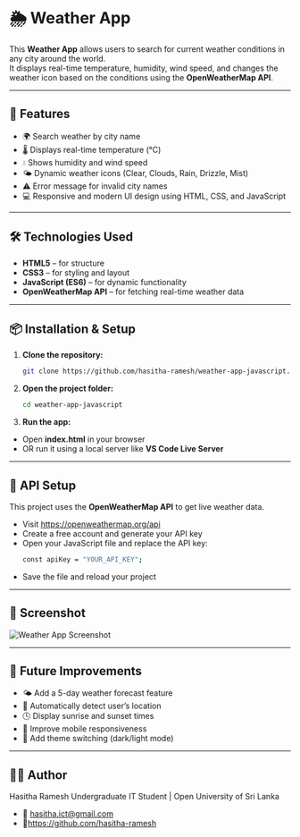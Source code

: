 # 🌦️ Weather App

This **Weather App** allows users to search for current weather conditions in any city around the world.  
It displays real-time temperature, humidity, wind speed, and changes the weather icon based on the conditions using the **OpenWeatherMap API**.

---

## 🚀 Features

- 🌍 Search weather by city name  
- 🌡️ Displays real-time temperature (°C)  
- 💧 Shows humidity and wind speed  
- 🌤️ Dynamic weather icons (Clear, Clouds, Rain, Drizzle, Mist)  
- ⚠️ Error message for invalid city names  
- 💻 Responsive and modern UI design using HTML, CSS, and JavaScript  

---

## 🛠️ Technologies Used

- **HTML5** – for structure  
- **CSS3** – for styling and layout  
- **JavaScript (ES6)** – for dynamic functionality  
- **OpenWeatherMap API** – for fetching real-time weather data  

---

## 📦 Installation & Setup

1. **Clone the repository:**
   ```bash
   git clone https://github.com/hasitha-ramesh/weather-app-javascript.git

2. **Open the project folder:**
   ```bash
   cd weather-app-javascript

2. **Run the app:**
- Open **index.html** in your browser  
- OR run it using a local server like **VS Code Live Server**

---

## 🔑 API Setup

This project uses the **OpenWeatherMap API** to get live weather data.

- Visit https://openweathermap.org/api  
- Create a free account and generate your API key
- Open your JavaScript file and replace the API key:
   ```bash
   const apiKey = "YOUR_API_KEY";
- Save the file and reload your project

---

## 📸 Screenshot

![Weather App Screenshot](images/Screenshot.png)

---

## 🧠 Future Improvements

- 🌤️ Add a 5-day weather forecast feature
- 📍 Automatically detect user’s location
- 🕓 Display sunrise and sunset times
- 📱 Improve mobile responsiveness
- 🎨 Add theme switching (dark/light mode)

---

## 👨‍💻 Author

Hasitha Ramesh
Undergraduate IT Student | Open University of Sri Lanka

- 📧 hasitha.ict@gmail.com
- 🔗https://github.com/hasitha-ramesh